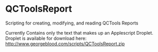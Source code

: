 # QCToolsReport
Scripting for creating, modifying, and reading QCTools Reports

Currently Contains only the text that makes up an Applescript Droplet. Droplet is available for download here: 
http://www.georgeblood.com/scripts/QCToolsReport.zip
